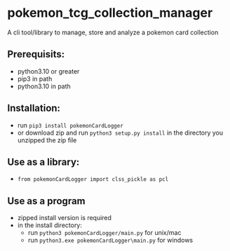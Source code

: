 # pokemon_tcg_collection_manager
A cli tool/library to manage, store and analyze a pokemon card collection
## Prerequisits:
* python3.10 or greater
* pip3 in path
* python3.10 in path
## Installation:
* run `pip3 install pokemonCardLogger` 
* or download zip and run `python3 setup.py install` in the directory you unzipped the zip file
## Use as a library:
* `from pokemonCardLogger import clss_pickle as pcl`
## Use as a program
* zipped install version is required
* in the install directory:
  * run `python3 pokemonCardLogger/main.py` for unix/mac 
  * run `python3.exe pokemonCardLogger\main.py` for windows
